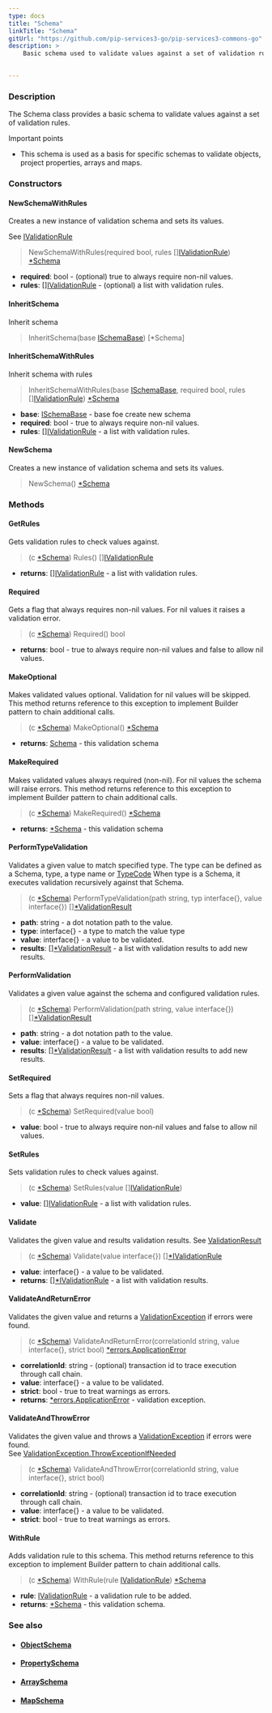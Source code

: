 ```yaml
---
type: docs
title: "Schema"
linkTitle: "Schema"
gitUrl: "https://github.com/pip-services3-go/pip-services3-commons-go"
description: >
    Basic schema used to validate values against a set of validation rules.

   
---
```


### Description

The Schema class provides a basic schema to validate values against a set of validation rules.

Important points

- This schema is used as a basis for specific schemas to validate objects, project properties, arrays and maps.

### Constructors


#### NewSchemaWithRules
Creates a new instance of validation schema and sets its values.

See [IValidationRule](../ivalidation_rule)

> NewSchemaWithRules(required bool, rules [][IValidationRule](../ivalidation_rule)) [*Schema]()

- **required**: bool - (optional) true to always require non-nil values.
- **rules**: [][IValidationRule](../ivalidation_rule) - (optional) a list with validation rules.

#### InheritSchema
Inherit schema

> InheritSchema(base [ISchemaBase](../ischema_base)) [*Schema]

#### InheritSchemaWithRules
Inherit schema with rules

> InheritSchemaWithRules(base [ISchemaBase](../ischema_base), required bool, rules [][IValidationRule](../ivalidation_rule)) [*Schema]()

- **base**: [ISchemaBase](../ischema_base) - base foe create new schema
- **required**: bool - true to always require non-nil values.
- **rules**: [][IValidationRule](../ivalidation_rule) - a list with validation rules.

#### NewSchema
Creates a new instance of validation schema and sets its values.

> NewSchema() [*Schema]()


### Methods

#### GetRules
Gets validation rules to check values against.

> (c [*Schema]()) Rules() [][IValidationRule](../ivalidation_rule)

- **returns**: [][IValidationRule](../ivalidation_rule) - a list with validation rules.

#### Required
Gets a flag that always requires non-nil values.
For nil values it raises a validation error.

> (c [*Schema]()) Required() bool

- **returns**: bool - true to always require non-nil values and false to allow nil values.

#### MakeOptional
Makes validated values optional.
Validation for nil values will be skipped.
This method returns reference to this exception to implement Builder pattern
to chain additional calls.

> (c [*Schema]()) MakeOptional() [*Schema]()

- **returns**: [Schema]() - this validation schema


#### MakeRequired
Makes validated values always required (non-nil).
For nil values the schema will raise errors.
This method returns reference to this exception to implement Builder pattern
to chain additional calls.

> (c [*Schema]()) MakeRequired() [*Schema]()

- **returns**: [*Schema]() - this validation schema

#### PerformTypeValidation
Validates a given value to match specified type.
The type can be defined as a Schema, type, a type name or [TypeCode](../convert/type_code)
When type is a Schema, it executes validation recursively against that Schema.

> (c [*Schema]()) PerformTypeValidation(path string, typ interface{}, value interface{}) [][*ValidationResult](../validation_result)

- **path**: string - a dot notation path to the value.
- **type**: interface{} - a type to match the value type
- **value**: interface{} - a value to be validated.
- **results**: [][*ValidationResult](../validation_result) - a list with validation results to add new results.

#### PerformValidation
Validates a given value against the schema and configured validation rules.

> (c [*Schema]()) PerformValidation(path string, value interface{}) [][*ValidationResult](../validation_result)

- **path**: string - a dot notation path to the value.
- **value**: interface{} - a value to be validated.
- **results**: [][*ValidationResult](../validation_result) - a list with validation results to add new results.

#### SetRequired
Sets a flag that always requires non-nil values.

> (c [*Schema]()) SetRequired(value bool)

- **value**: bool - true to always require non-nil values and false to allow nil values.

#### SetRules
Sets validation rules to check values against.

> (c [*Schema]()) SetRules(value [][IValidationRule](../ivalidation_rule))

- **value**: [][IValidationRule](../ivalidation_rule) - a list with validation rules.


#### Validate
Validates the given value and results validation results.
See [ValidationResult](../validation_result)

> (c [*Schema]()) Validate(value interface{}) [][*IValidationRule](../ivalidation_rule)

- **value**: interface{} - a value to be validated.
- **returns**: [][*IValidationRule](../ivalidation_rule) - a list with validation results.


#### ValidateAndReturnError
Validates the given value and returns a [ValidationException](../validation_exception) if errors were found.

> (c [*Schema]()) ValidateAndReturnError(correlationId string, value interface{}, strict bool) [*errors.ApplicationError](../../errors/application_error)

- **correlationId**: string - (optional) transaction id to trace execution through call chain.
- **value**: interface{} -  a value to be validated.
- **strict**: bool - true to treat warnings as errors.
- **returns**: [*errors.ApplicationError](../../errors/application_error) - validation exception.

#### ValidateAndThrowError
Validates the given value and throws a [ValidationException](../validation_exception) if errors were found.  
See [ValidationException.ThrowExceptionIfNeeded](../validation_exception/#throwexceptionifneeded)

> (c [*Schema]()) ValidateAndThrowError(correlationId string, value interface{}, strict bool)

- **correlationId**: string - (optional) transaction id to trace execution through call chain.
- **value**: interface{} - a value to be validated.
- **strict**: bool - true to treat warnings as errors.


#### WithRule
Adds validation rule to this schema.
This method returns reference to this exception to implement Builder pattern
to chain additional calls.

> (c [*Schema]()) WithRule(rule [IValidationRule](../ivalidation_rule)) [*Schema]()

- **rule**: [IValidationRule](../ivalidation_rule) - a validation rule to be added.
- **returns**: [*Schema]() - this validation schema.



### See also
- #### [ObjectSchema](../object_schema)
- #### [PropertySchema](../property_schema) 
- #### [ArraySchema](../array_schema)
- #### [MapSchema](../map_schema)
